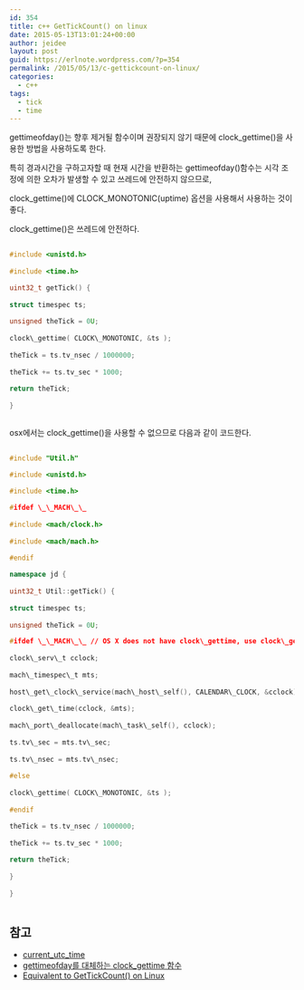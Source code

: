 ```yaml
---
id: 354
title: c++ GetTickCount() on linux
date: 2015-05-13T13:01:24+00:00
author: jeidee
layout: post
guid: https://erlnote.wordpress.com/?p=354
permalink: /2015/05/13/c-gettickcount-on-linux/
categories:
  - c++
tags:
  - tick
  - time
---
```

gettimeofday()는 향후 제거될 함수이며 권장되지 않기 때문에 clock_gettime()을 사용한 방법을 사용하도록 한다.
  
특히 경과시간을 구하고자할 때 현재 시간을 반환하는 gettimeofday()함수는 시각 조정에 의한 오차가 발생할 수 있고 쓰레드에 안전하지 않으므로,
  
clock\_gettime()에 CLOCK\_MONOTONIC(uptime) 옵션을 사용해서 사용하는 것이 좋다.
  
clock_gettime()은 쓰레드에 안전하다.

```cpp
  
#include <unistd.h>
  
#include <time.h>

uint32_t getTick() {
      
struct timespec ts;
      
unsigned theTick = 0U;
      
clock\_gettime( CLOCK\_MONOTONIC, &ts );
      
theTick = ts.tv_nsec / 1000000;
      
theTick += ts.tv_sec * 1000;
      
return theTick;
  
}
  
```

osx에서는 clock_gettime()을 사용할 수 없으므로 다음과 같이 코드한다.

```cpp
  
#include "Util.h"

#include <unistd.h>
  
#include <time.h>

#ifdef \_\_MACH\_\_
  
#include <mach/clock.h>
  
#include <mach/mach.h>
  
#endif

namespace jd {
      
uint32_t Util::getTick() {
          
struct timespec ts;
          
unsigned theTick = 0U;

#ifdef \_\_MACH\_\_ // OS X does not have clock\_gettime, use clock\_get_time
          
clock\_serv\_t cclock;
          
mach\_timespec\_t mts;
          
host\_get\_clock\_service(mach\_host\_self(), CALENDAR\_CLOCK, &cclock);
          
clock\_get\_time(cclock, &mts);
          
mach\_port\_deallocate(mach\_task\_self(), cclock);
          
ts.tv\_sec = mts.tv\_sec;
          
ts.tv\_nsec = mts.tv\_nsec;
  
#else
          
clock\_gettime( CLOCK\_MONOTONIC, &ts );
  
#endif

theTick = ts.tv_nsec / 1000000;
          
theTick += ts.tv_sec * 1000;
          
return theTick;
      
}
  
}
  
```

## 참고

  * [current\_utc\_time](https://gist.github.com/jbenet/1087739)
  * [gettimeofday를 대체하는 clock_gettime 함수](http://sunyzero.tistory.com/161)
  * [Equivalent to GetTickCount() on Linux](http://stackoverflow.com/questions/2958291/equivalent-to-gettickcount-on-linux)